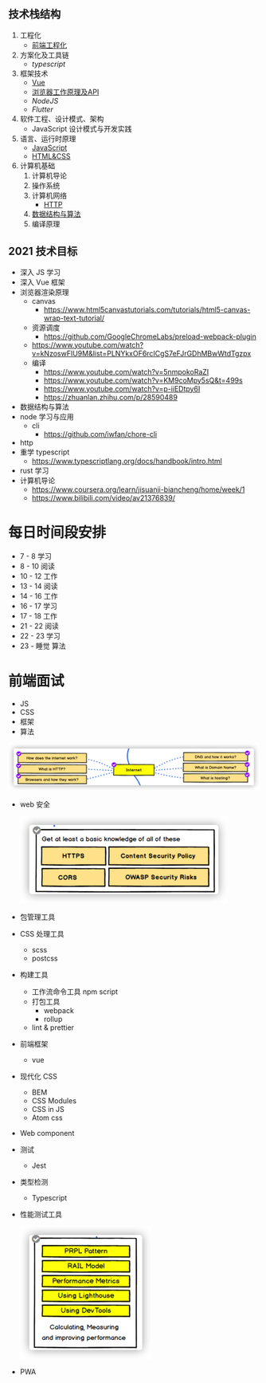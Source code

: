 ##  技术栈结构

1. 工程化
   - [前端工程化](./前端工程化/README.md)
2. 方案化及工具链
   - *typescript*
3. 框架技术
   - [Vue](./Vue/README.md)
   - [浏览器工作原理及API](./浏览器原理及API/README.md)
   - *NodeJS*
   - *Flutter*
4. 软件工程、设计模式、架构
   - JavaScript 设计模式与开发实践
5. 语言、运行时原理
   - [JavaScript](./JavaScript/README.md)
   - [HTML&CSS](./HTML&CSS/README.md)
6. 计算机基础
   1. 计算机导论
   2. 操作系统
   3. 计算机网络
      - [HTTP](./HTTP/README.md)
   4. [数据结构与算法](./数据结构与算法/README.md)
   5. 编译原理

## 2021 技术目标

- 深入 JS 学习
- 深入 Vue 框架
- 浏览器渲染原理
  - canvas
    - https://www.html5canvastutorials.com/tutorials/html5-canvas-wrap-text-tutorial/
  - 资源调度
    - https://github.com/GoogleChromeLabs/preload-webpack-plugin
  - https://www.youtube.com/watch?v=kNzoswFIU9M&list=PLNYkxOF6rcICgS7eFJrGDhMBwWtdTgzpx
  - 编译
    - https://www.youtube.com/watch?v=5nmpokoRaZI
    - https://www.youtube.com/watch?v=KM9coMpy5sQ&t=499s
    - https://www.youtube.com/watch?v=p-iiEDtpy6I
    - https://zhuanlan.zhihu.com/p/28590489
- 数据结构与算法
- node 学习与应用
  - cli
    - https://github.com/iwfan/chore-cli
- http
- 重学 typescript
  - https://www.typescriptlang.org/docs/handbook/intro.html
- rust 学习
- 计算机导论
  - https://www.coursera.org/learn/jisuanji-biancheng/home/week/1
  - https://www.bilibili.com/video/av21376839/

# 每日时间段安排

- 7 - 8 学习
- 8 - 10 阅读
- 10 - 12 工作
- 13 - 14 阅读
- 14 - 16 工作
- 16 - 17 学习
- 17 - 18 工作
- 21 - 22 阅读
- 22 - 23 学习
- 23 - 睡觉 算法

#  前端面试

- JS
- CSS
- 框架
- 算法



![image-20210401233716231](${images}/image-20210401233716231.png)



- web 安全

  <img src="${images}/image-20210401233238173.png" alt="image-20210401233238173" style="zoom:50%;" />

- 包管理工具

- CSS 处理工具

  - scss
  - postcss

- 构建工具

  - 工作流命令工具 npm script
  - 打包工具 
    - webpack
    - rollup
  - lint & prettier

- 前端框架

  - vue

- 现代化 CSS

  - BEM
  - CSS Modules
  - CSS in JS 
  - Atom css

- Web component

- 测试

  - Jest

- 类型检测

  - Typescript

- 性能测试工具

  <img src="${images}/image-20210401230801709.png" alt="image-20210401230801709" style="zoom:50%;" />

- PWA